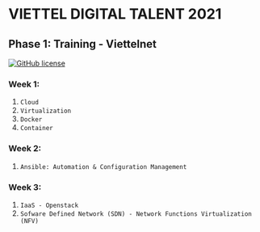 # VIETTEL DIGITAL TALENT 2021
## Phase 1: Training - Viettelnet

[![GitHub license](https://img.shields.io/badge/license-MIT-blue.svg)](https://github.com/meobilivang/Phase-1-Training-VTDT-VTNET/blob/master/LICENSE)

### Week 1: 
1. `Cloud`
2. `Virtualization`
3. `Docker`
4. `Container`

### Week 2: 
1. `Ansible: Automation & Configuration
Management`

### Week 3: 
1. `IaaS - Openstack`
2. `Sofware Defined Network (SDN) - Network Functions Virtualization (NFV)`

